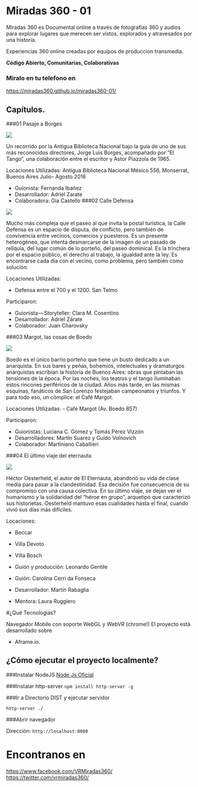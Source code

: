 
#  Miradas 360 - 01 

Miradas 360 es Documental online a través de fotografías 360 y audios para explorar lugares que merecen ser vistos, explorados y atravesados por una historia.

Experiencias 360 online creadas por equipos de produccion transmedia.

<strong> Código Abierto, Comunitarias, Colaborativas</strong>

### Miralo en tu telefono en
https://miradas360.github.io/miradas360-01/



## Capítulos.

###01 Pasaje a Borges

<img class="wow fadeIn" src="https://miradas360.github.io/miradas360-01//images/posters/01-borges.jpg">

<p>Un recorrido por la Antigua Biblioteca Nacional bajo la guía de uno de sus más reconocidos directores, Jorge Luis Borges, acompañado por “El Tango”, una colaboración entre el escritor y Astor Piazzola de 1965.</p>
Locaciones Utilizadas:
Antigua Biblioteca Nacional
México 556, Monserrat, Buenos Aires
Julio- Agosto 2016

- Guionista: Fernanda Ibañez
- Desarrollador: Adriel Zarate
- Colaboradora: Gia Castello
###02 Calle Defensa

<img class="wow fadeIn" src="https://miradas360.github.io/miradas360-01//images/posters/02-santelmo.jpg">

<p>Mucho más compleja que el paseo al que invita la postal turística, la Calle Defensa es un espacio de disputa, de conflicto, pero también de convivencia entre vecinos, comercios y puesteros. Es un presente heterogéneo, que intenta desmarcarse de la imagen de un pasado de reliquia, del lugar común de lo porteño, del paseo dominical. Es la trinchera por el espacio público, el derecho al trabajo, la igualdad ante la ley. Es encontrarse cada día con el vecino, como problema, pero también como solución. </p>

Locaciones Utilizadas:
- Defensa entre el 700 y el 1200. San Telmo

Participaron:

- Guionista — Storyteller: Clara M. Cosentino
- Desarrollador: Adriel Zárate
- Colaborador: Juan Charovsky

###03 Margot, las cosas de Boedo

<img class="wow fadeIn" src="https://miradas360.github.io/miradas360-01//images/posters/03-margot.jpg">

<p>Boedo es el único barrio porteño que tiene un busto dedicado a un anarquista. En sus bares y peñas, bohemios, intelectuales y dramaturgos anarquistas escribían la historia de Buenos Aires: obras que pintaban las tensiones de la época. Por las noches, los teatros y el tango iluminaban estos rincones periféricos de la ciudad. Años más tarde, en las mismas esquinas, fanáticos de San Lorenzo festejaban campeonatos y triunfos. Y para todo eso, un cómplice: el Café Margot.</p>
Locaciones Utilizadas: 
- Café Margot (Av. Boedo 857)

Participaron:
- Guionistas: Luciana C. Gómez y Tomás Pérez Vizzón
- Desarrolladores: Martín Suarez y Guido Volnovich
- Colaborador: Martiniano Caballieri

###04 El último viaje del eternauta

<img class="wow fadeIn" src="https://miradas360.github.io/miradas360-01//images/posters/04-eternauta.jpg">

<p> Héctor Oesterheld, el autor de El Eternauta, abandonó su vida de clase media para pasar a la clandestinidad. Esa decisión fue consecuencia de su compromiso con una causa colectiva.
En su último viaje, se dejan ver el humanismo y la solidaridad del “héroe en grupo”, arquetipo que caracterizó sus historietas. Oesterheld mantuvo esas cualidades hasta el final, cuando vivió sus días más difíciles.</p>

Locaciones:
- Beccar
- Villa Devoto
- Villa Bosch

- Guión y producción: Leonardo Gentile
- Guión: Carolina Cerri da Fonseca
- Desarrollador: Martín Rabaglia
- Mentora: Laura Ruggiero



#¿Qué Tecnologias?

Navegador Mobile con soporte  WebGL y WebVR (chrome!)
El proyecto está desarrollado sobre 
- Aframe.io.

## ¿Cómo ejecutar el proyecto localmente?
 
###Instalar NodeJS
[Node Js Oficial](http://nodejs.org)


###Instalar http-server
`npm install http-server -g`

###Ir a Directorio DIST y ejecutar servidor


`http-server ./`

###Abrir navegador 

Dirección: `http://localhost:8080`


# Encontranos en 
https://www.facebook.com/VRMiradas360/
https://twitter.com/vrmiradas360/
